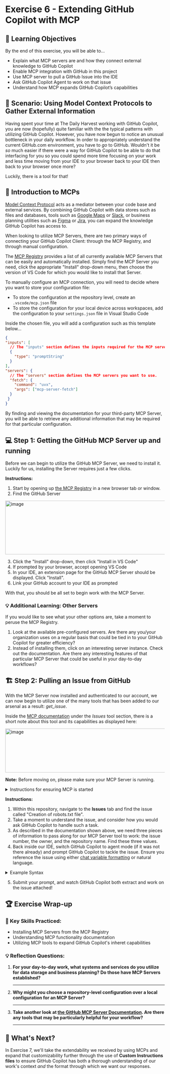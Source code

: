 # Exercise 6 - Extending GitHub Copilot with MCP

## 🎯 Learning Objectives

By the end of this exercise, you will be able to...

- Explain what MCP servers are and how they connect external knowledge to GitHub Copilot
- Enable MCP integration with GitHub in this project
- Use MCP server to pull a GitHub Issue into the IDE
- Ask GitHub Copilot Agent to work on that issue
- Understand how MCP expands GitHub Copilot’s capabilities

## 🍎 Scenario: Using Model Context Protocols to Gather External Information

Having spent your time at The Daily Harvest working with GitHub Copilot, you are now (hopefully) quite familiar with the the typical patterns with utilizing GitHub Copilot. However, you have now begun to notice an unusual bottleneck in your daily workflow. In order to appropriately understand the current GitHub.com environment, you have to _go_ to GitHub. Wouldn't it be _so_ much easier if there were a way for GitHub Copilot to be able to do that interfacing for you so you could spend more time focusing on your work and less time moving from your IDE to your browser back to your IDE then back to your browser once more?

Luckily, there is a tool for that!

## 🤖 Introduction to MCPs

[Model Context Protocol](https://github.com/modelcontextprotocol) acts as a mediator between your code base and external services. By combining GitHub Copilot with data stores such as files and databases, tools such as [Google Maps](https://developers.google.com/maps/ai/mcp) or [Slack](https://docs.slack.dev/ai/mcp-server/), or business planning utilities such as [Figma](https://help.figma.com/hc/en-us/articles/32132100833559-Guide-to-the-Figma-MCP-server) or [Jira](https://github.com/atlassian/atlassian-mcp-server), you can expand the knowledge GitHub Copilot has access to.

When looking to utilize MCP Servers, there are two primary ways of connecting your GitHub Copilot Client: through the MCP Registry, and through manual configuration.

The [MCP Registry](https://github.com/mcp) provides a list of all currently available MCP Servers that can be easily and automatically installed. Simply find the MCP Server you need, click the appropriate "Install" drop-down menu, then choose the version of VS Code for which you would like to install that Server.

To manually configure an MCP connection, you will need to decide where you want to store your configuration file:

- To store the configuration at the repository level, create an `.vscode/mcp.json` file
- To store the configuration for your local device across workspaces, add the configuration to your `settings.json` file in Visual Studio Code

Inside the chosen file, you will add a configuration such as this template below...

```json
{
"inputs": [
  // The "inputs" section defines the inputs required for the MCP server configuration.
  {
    "type": "promptString"
  }
],
"servers": {
  // The "servers" section defines the MCP servers you want to use.
  "fetch": {
    "command": "uvx",
    "args": ["mcp-server-fetch"]
  }
 }
}
```

By finding and viewing the documentation for your third-party MCP Server, you will be able to retrieve any additional information that may be required for that particular configuration.

## 💻 Step 1: Getting the GitHub MCP Server up and running

Before we can begin to utilize the GitHub MCP Server, we need to install it. Luckily for us, installing the Server requires just a few clicks. 

__Instructions:__

1. Start by opening up [the MCP Registry](https://github.com/mcp) in a new browser tab or window.
2. Find the GitHub Server

<img width="557" height="170" alt="image" src="https://github.com/user-attachments/assets/82e8a1b8-066f-4a8f-858f-f6161b5d0732" />

3. Click the "Install" drop-down, then click "Install in VS Code"
4. If prompted by your browser, accept opening VS Code
5. In your IDE, an extension page for the GitHub MCP Server should be displayed. Click "Install".
6. Link your GitHub account to your IDE as prompted

With that, you should be all set to begin work with the MCP Server.

### 💡 Additional Learning: Other Servers

If you would like to see what your other options are, take a moment to peruse the MCP Registry.

1. Look at the available pre-configured servers. Are there any you/your organization uses on a regular basis that could be tied in to your GitHub Copilot for greater efficiency?
2. Instead of installing them, click on an interesting server instance. Check out the documentation. Are there any interesting features of that particular MCP Server that could be useful in your day-to-day workflows?

## 🏗️ Step 2: Pulling an Issue from GitHub

With the MCP Server now installed and authenticated to our account, we can now begin to utilize one of the many tools that has been added to our arsenal as a result: _get\_issue_.

Inside the [MCP documentation](https://github.com/mcp/github/github-mcp-server) under the _Issues_ tool section, there is a short note about this tool and its capabilities as displayed here:

<img width="524" height="139" alt="image" src="https://github.com/user-attachments/assets/7c6a056e-a06f-45c3-901e-d6a0be63b045" />

__Note:__ Before moving on, please make sure your MCP Server is running. 

<details>
  <summary>Instructions for ensuring MCP is started</summary>
  
  - Click on the __Extensions__ tab in VS Code
  - At the bottom of that section, there should be a tab labeled "MCP Servers - Installed". You may need to collapse your "Installed" and "Recommended" extension sections.
  - In that installed MCP server section, locate "GitHub" and click the cogwheel next to it

  <img width="349" height="465" alt="image" src="https://github.com/user-attachments/assets/ea8211dc-198d-44e2-9005-e863d7ddf742" />
  
  - If the "Start Server" option is available to click, select it
  - If "Start Server" is greyed out, and you instead see "Stop Server" and "Restart Server" are clickable, you are all set! 

</details> 

__Instructions:__

1. Within this repository, navigate to the __Issues__ tab and find the issue called "Creation of robots.txt file".
2. Take a moment to understand the issue, and consider how you would ask GitHub Copilot to handle such a task.
3. As described in the documentation shown above, we need three pieces of information to pass along for our MCP Server tool to work: the issue number, the owner, and the repository name. Find these three values.
4. Back inside our IDE, switch GitHub Copilot to agent mode (if it was not there already) and prompt GitHub Copilot to tackle the issue. Ensure you reference the issue using either [chat variable formatting](https://docs.github.com/en/copilot/reference/cheat-sheet?tool=vscode#chat-variables) or natural language.

<details>
  
  <summary>Example Syntax</summary>
  
  Chat Variable Formatting: 
  ```md
  #get_issue 21, Coveros, hol-copilot-lab
  
  Can you implement the robots.txt file described in the linked issue?
  ```
  
  Natural Language Formatting: `Can you describe for me the information requested in Issue #21 in the Coveros/hol-copilot-lab repository?`
  
</details>

5. Submit your prompt, and watch GitHub Copilot both extract and work on the issue attached!

## 🏆 Exercise Wrap-up

### 🎯 Key Skills Practiced:

- Installing MCP Servers from the MCP Registry
- Understanding MCP functionality documentation
- Utilizing MCP tools to expand GitHub Copilot's inheret capabilities

### 💡 Reflection Questions:

1. **For your day-to-day work, what systems and services do you utilize for data storage and business planning? Do those have MCP Servers established?**
   _____________________________________
2. **Why might you choose a repository-level configuration over a local configuration for an MCP Server?**
   _____________________________________
3. **Take another look at [the GitHub MCP Server Documentation](https://github.com/mcp/github/github-mcp-server). Are there any tools that may be particularly helpful for your workflow?**
   _____________________________________

## 🔮 What's Next?

In Exercise 7, we'll take the extendability we received by using MCPs and expand that customizability further through the use of __Custom Instructions files__ to ensure GitHub Copilot has both a thorough understanding of our work's context _and_ the format through which we want our responses.
